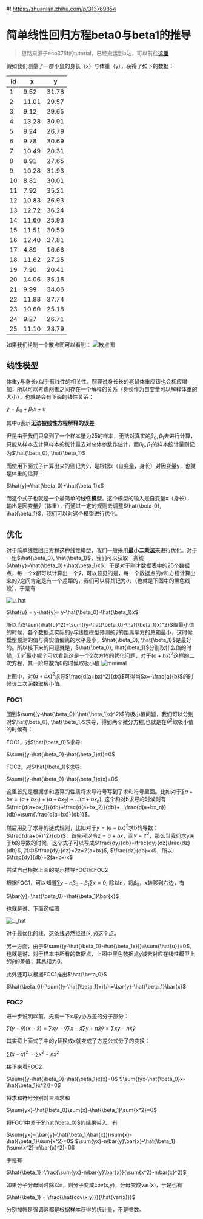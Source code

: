 #! https://zhuanlan.zhihu.com/p/313769854
# 简单线性回归方程beta0与beta1的推导
> 思路来源于eco375f的tutorial，已经搬运到b站，可以前往[这里](https://www.bilibili.com/video/BV1sb411e75g?p=1)

假如我们测量了一群小鼠的身长（x）与体重（y），获得了如下的数据：

id|x|y
--|--|--
1|9.52|31.78
2|11.01|29.57
3|9.12|29.65
4|13.28|30.91
5|9.24|26.79
6|9.78|30.69
7|10.49|20.31
8|8.91|27.65
9|10.28|31.93
10|8.81|30.01
11|7.92|35.21
12|10.83|26.93
13|12.72|36.24
14|11.60|25.93
15|11.51|30.59
16|12.40|37.81
17|4.89|16.66
18|11.62|27.25
19|7.90|20.41
20|14.06|35.16
21|9.99|34.06
22|11.88|37.74
23|10.60|25.18
24|9.27|26.71
25|11.10|28.79

如果我们绘制一个散点图可以看到：
![散点图](img/ch10_fig1_scatter.png)

## 线性模型

体重y与身长x似乎有线性的相关性。照理说身长长的老鼠体重应该也会相应增加，所以可以考虑两者之间存在一个解释的关系（身长作为自变量可以解释体重的大小），也就是会有下面的线性关系：

$y = \beta_0+\beta_1x+u$

其中u表示**无法被线性方程解释的误差**

但是由于我们只拿到了一个样本量为25的样本，无法对真实的$\beta_0, \beta_1$去进行计算，只能从样本去计算样本的统计量去对总体参数作估计，而$\beta_0, \beta_1$的样本统计量则记为$\hat{\beta_0}, \hat{\beta_1}$

而使用下面式子计算出来的则记为$\hat{y}$，是根据x（自变量，身长）对因变量y，也就是体重的估算：

$\hat{y}=\hat{\beta_0}+\hat{\beta_1}x$

而这个式子也就是一个最简单的**线性模型**。这个模型的输入是自变量x（身长），输出是因变量$\hat{y}$（体重），而通过一定的规则去调整$\hat{\beta_0}, \hat{\beta_1}$，我们可以对这个模型进行优化。

## 优化

对于简单线性回归方程这种线性模型，我们一般采用**最小二乘法**来进行优化。对于一组$\hat{\beta_0}, \hat{\beta_1}$，我们可以获取一条线$\hat{y}=\hat{\beta_0}+\hat{\beta_1}x$，于是对于刚才数据表中的25个数据点，每一个x都可以计算出一个$\hat{y}$，可以预见的是，每一个数据点的y和方程计算出来的$\hat{y}$之间肯定是有一个差距的，我们可以将其记为$\hat{u}$，（也就是下图中的黑色线段），于是有

![u_hat](img/ch10_scatter_segment.png)

$\hat{u} = y-\hat{y}= y-\hat{\beta_0}-\hat{\beta_1}x$

所以当$\sum{\hat{u}^2}=\sum{(y-\hat{\beta_0}-\hat{\beta_1}x)^2}$取最小值的时候，各个数据点实际的y与线性模型预测的$\hat{y}$的距离平方的总和最小，这时候模型预测的值与真实值偏离的水平最小，$\hat{\beta_0}, \hat{\beta_1}$是最好的。所以接下来的问题就是，$\hat{\beta_0}, \hat{\beta_1}$分别取什么值的时候，$\sum{\hat{u}^2}$最小呢？可以看到这是一个2次方程的优化问题，对于$(a+bx)^2$这样的二次方程，其一阶导数为0的时候取极小值
![minimal](img/ch10_x2_minimal.png)

上图中，对$(a+bx)^2$求导$\frac{d(a+bx)^2}{dx}$可得当$x=-\frac{a}{b}$的时候该二次函数取极小值。

### FOC1

回到$\sum{(y-\hat{\beta_0}-\hat{\beta_1}x)^2}$的极小值问题，我们可以分别对$\hat{\beta_0}, \hat{\beta_1}$求导，得到两个微分方程,也就是在$\hat{u}^2$取极小值的时候有：

FOC1，对$\hat{\beta_0}$求导:

$\sum{(y-\hat{\beta_0}-\hat{\beta_1}x)}=0$

FOC2，对$\hat{\beta_1}$求导:

$\sum{(y-\hat{\beta_0}-\hat{\beta_1}x)x}=0$

这里首先是根据求和运算的性质将求导符号写到了求和符号里面。比如对于$\sum{a+bx}=(a+bx_1)+(a+bx_2)+...(a+bx_n)$, 这个和对b求导的时候则有$\frac{d(a+bx_1)}{db}+\frac{d(a+bx_2)}{db}+...\frac{d(a+bx_n)}{db}=\sum{\frac{d(a+bx)}{db}}$。

然后用到了求导的链式规则，比如对于$y=(a+bx)^2$求b的导数：$\frac{d(a+bx)^2}{db}$，首先可以令$z=a+bx$，而$y=z^2$，那么当我们求y关于b的导数的时候，这个式子可以写成$\frac{dy}{db}=\frac{dy}{dz}\frac{dz}{db}$, 其中$\frac{dy}{dz}=2z=2(a+bx)$, $\frac{dz}{db}=x$，所以$\frac{dy}{db}=2(a+bx)x$

尝试自己根据上面的提示推导FOC1和FOC2

根据FOC1，可以知道$\sum{y}-n\beta_0-\beta_1\sum{x}=0$, 除以n，将$\beta_0，x$转移到右边，有

$\bar{y}=\hat{\beta_0}+\hat{\beta_1}\bar{x}$

也就是说，下面这幅图

![u_hat](img/ch10_scatter_segment.png)

对于最优化的线，这条线必然经过$(\bar{x},\bar{y})$这个点。

另一方面，由于$\sum{(y-\hat{\beta_0}-\hat{\beta_1x})}=\sum{\hat{u}}=0$，也就是说，对于样本中所有的数据点，上图中黑色数据点y减去对应在线性模型上的$\hat{y}$的差值，其总和为0。

此外还可以根据FOC1推出$\hat{\beta_0}$

$\hat{\beta_0}=\sum{(y-\hat{\beta_1}x)}/n=\bar{y}-\hat{\beta_1}\bar{x}$

### FOC2

进一步说明以前，先看一下x与y协方差的分子部分：

$\sum{(y-\bar{y})(x-\bar{x})}=\sum{xy}-\bar{y}\sum{x}-\bar{x}\sum{y}+n\bar{x}\bar{y}=\sum{xy}-n\bar{x}\bar{y}$

其实将上面式子中的y替换成x就变成了方差公式分子的变换：

$\sum{(x-\bar{x})^2}=\sum{x^2}-n\bar{x}^2$

接下来看FOC2

$\sum{(y-\hat{\beta_0}-\hat{\beta_1}x)x}=0$
$\sum{(yx-\hat{\beta_0}x-\hat{\beta_1}x^2)}=0$

将求和符号分别对三项求和

$\sum{yx}-\hat{\beta_0}\sum{x}-\hat{\beta_1}\sum{x^2}=0$

将FOC1中关于$\hat{\beta_0}$的结果带入，有

$\sum{yx}-(\bar{y}-\hat{\beta_1}\bar{x}))\sum{x}-\hat{\beta_1}\sum{x^2}=0$
$\sum{yx}-n\bar{y}\bar{x}-\hat{\beta_1}(\sum{x^2}-n\bar{x}^2)=0$

于是有

$\hat{\beta_1}=\frac{\sum{yx}-n\bar{y}\bar{x}}{\sum{x^2}-n\bar{x}^2}$

如果分子分母同时除以n，则分子变成cov(x,y)，分母变成var(x)，于是也有

$\hat{\beta_1} = \frac{\hat{cov(x,y)}}{\hat{var(x)}}$

分别加帽是强调这都是根据样本获得的统计量，不是参数。
